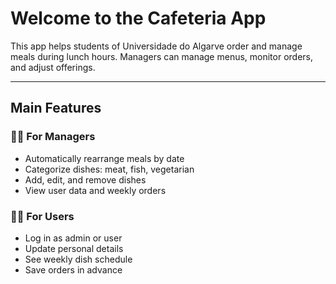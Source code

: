 # Welcome to the Cafeteria App

This app helps students of Universidade do Algarve order and manage meals during lunch hours. Managers can manage menus, monitor orders, and adjust offerings.

---

## Main Features

### 🧑‍🍳 For Managers
- Automatically rearrange meals by date
- Categorize dishes: meat, fish, vegetarian
- Add, edit, and remove dishes
- View user data and weekly orders

### 👨‍🎓 For Users
- Log in as admin or user
- Update personal details
- See weekly dish schedule
- Save orders in advance

